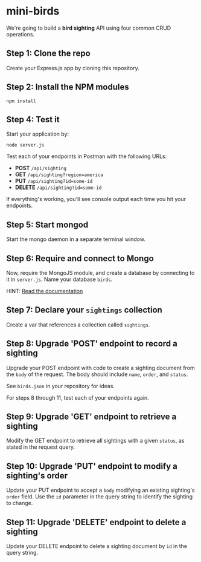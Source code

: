 # mini-birds
 
We're going to build a **bird sighting** API using four common CRUD operations.

## Step 1: Clone the repo

Create your Express.js app by cloning this repository.

## Step 2: Install the NPM modules

```
npm install
```

## Step 4: Test it

Start your application by:
 
```
node server.js
```

Test each of your endpoints in Postman with the following URLs:

* **POST** `/api/sighting`
* **GET** `/api/sighting?region=america`
* **PUT** `/api/sighting?id=some-id`
* **DELETE** `/api/sighting?id=some-id`

If everything's working, you'll see console output each time you hit your endpoints.

## Step 5: Start mongod

Start the mongo daemon in a separate terminal window.

## Step 6: Require and connect to Mongo

Now, require the MongoJS module, and create a database by connecting to it in `server.js`. Name your database `birds`.

HINT: [Read the documentation](https://github.com/mafintosh/mongojs)

## Step 7: Declare your `sightings` collection

Create a var that references a collection called `sightings`.

## Step 8: Upgrade 'POST' endpoint to record a sighting

Upgrade your POST endpoint with code to create a sighting document from the `body` of the request. The body should include `name`, `order`, and `status`.

See `birds.json` in your repository for ideas.

For steps 8 through 11, test each of your endpoints again.

## Step 9: Upgrade 'GET' endpoint to retrieve a sighting

Modify the GET endpoint to retrieve all sightings with a given `status`, as stated in the request query.

## Step 10: Upgrade 'PUT' endpoint to modify a sighting's order

Update your PUT endpoint to accept a `body` modifying an existing sighting's `order` field. Use the `id` parameter in the query string to identify the sighting to change.

## Step 11: Upgrade 'DELETE' endpoint to delete a sighting

Update your DELETE endpoint to delete a sighting document by `id` in the query string.
